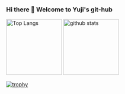 ### Hi there 👋 Welcome to Yuji's git-hub

<p align="left"> 
  <img alt="Top Langs" height="150px" src="https://github-readme-stats.vercel.app/api/top-langs/?username=MrJ-William&layout=compact&count_private=true&show_icons=true&theme=dracula" />
  <img alt="github stats" height="150px" src="https://github-readme-stats.vercel.app/api?username=MrJ-William&count_private=true&show_icons=true&show_icons=true&theme=dracula" />
</p>

[![trophy](https://github-profile-trophy.vercel.app/?username=MrJ-William&theme=dracula&column=7
)](https://github.com/ryo-ma/github-profile-trophy)


<!--
**MrJ-William/MrJ-William** is a ✨ _special_ ✨ repository because its `README.md` (this file) appears on your GitHub profile.

Here are some ideas to get you started:

- 🔭 I’m currently working on ...
- 🌱 I’m currently learning ...
- 👯 I’m looking to collaborate on ...
- 🤔 I’m looking for help with ...
- 💬 Ask me about ...
- 📫 How to reach me: ...
- 😄 Pronouns: ...
- ⚡ Fun fact: ...
-->
